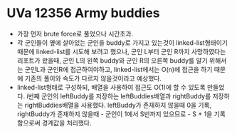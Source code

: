 # UVa 12356 Army buddies

- 가장 먼저 brute force로 풀었으나 시간초과.
- 각 군인들이 옆에 살아있는 군인을 buddy로 가지고 있는것이 linked-list형태이기 때문에 linked-list를 시도해 보려고 했으나, 군인 L부터 군인 R까지 사망하였다는 리포트가 왔을때, 군인 L의 왼쪽 buddy와 군인 R의 오른쪽 buddy를 알기 위해서는 군인L과 군인R에 접근하여야하고, linked-list에서는 O(n)에 접근을 하기 때문에 기존의 풀이와 속도가 다르지 않을것이라고 예상했다.
- linked-list형태로 구성하되, 배열을 사용하여 접근도 O(1)에 할 수 있도록 만들었다. i번째 군인의 leftBuddy를 저장하는 leftBuddies배열과 rightBuddy를 저장하는 rightBuddies배열을 사용했다. leftBuddy가 존재하지 않을때 0을 기록, rightBuddy가 존재하지 않을때 - 군인이 1에서 S번까지 있으므로 - S + 1을 기록함으로써 경계값을 처리했다.
